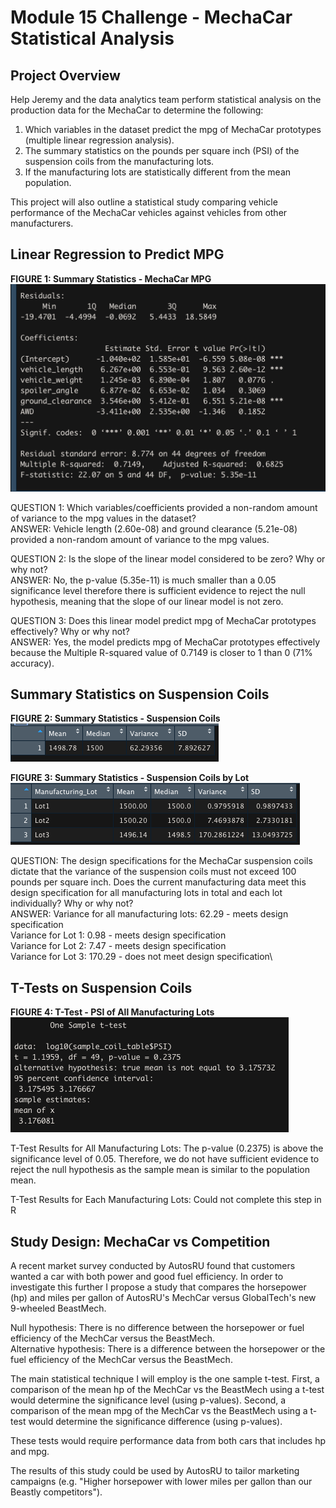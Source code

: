 # Module 15 Challenge - MechaCar Statistical Analysis

## Project Overview
Help Jeremy and the data analytics team perform statistical analysis on the production data for the MechaCar to determine the following:
1. Which variables in the dataset predict the mpg of MechaCar prototypes (multiple linear regression analysis).
2. The summary statistics on the pounds per square inch (PSI) of the suspension coils from the manufacturing lots.
3. If the manufacturing lots are statistically different from the mean population.

This project will also outline a statistical study comparing vehicle performance of the MechaCar vehicles against vehicles from other manufacturers.


## Linear Regression to Predict MPG

**FIGURE 1: Summary Statistics - MechaCar MPG**
![Summary Statistics - MechaCar MPG](https://github.com/pmoores/MechaCar_Statistical_Analysis/blob/main/Resources/MechaCar_mpg_Summary_stats.png)

QUESTION 1: Which variables/coefficients provided a non-random amount of variance to the mpg values in the dataset?\
ANSWER: Vehicle length (2.60e-08) and ground clearance (5.21e-08) provided a non-random amount of variance to the mpg values.

QUESTION 2: Is the slope of the linear model considered to be zero? Why or why not?\
ANSWER: No, the p-value (5.35e-11) is much smaller than a 0.05 significance level therefore there is sufficient evidence to reject the null hypothesis, meaning that the slope of our linear model is not zero.


QUESTION 3: Does this linear model predict mpg of MechaCar prototypes effectively? Why or why not?\
ANSWER: Yes, the model predicts mpg of MechaCar prototypes effectively because the Multiple R-squared value of 0.7149 is closer to 1 than 0 (71% accuracy).


## Summary Statistics on Suspension Coils

**FIGURE 2: Summary Statistics - Suspension Coils**
![Summary Statistics - Suspension Coils](https://github.com/pmoores/MechaCar_Statistical_Analysis/blob/main/Resources/Total_Summary_Suspension_Coil.png)


**FIGURE 3: Summary Statistics - Suspension Coils by Lot**
![Summary Statistics - Suspension Coils by Lot](https://github.com/pmoores/MechaCar_Statistical_Analysis/blob/main/Resources/Lot_Summary_Suspension_Coil.png)

QUESTION: The design specifications for the MechaCar suspension coils dictate that the variance of the suspension coils must not exceed 100 pounds per square inch. Does the current manufacturing data meet this design specification for all manufacturing lots in total and each lot individually? Why or why not?\
ANSWER: Variance for all manufacturing lots: 62.29 - meets design specification\
Variance for Lot 1: 0.98 - meets design specification\
Variance for Lot 2: 7.47 - meets design specification\
Variance for Lot 3: 170.29 - does not meet design specification\


## T-Tests on Suspension Coils
**FIGURE 4: T-Test - PSI of All Manufacturing Lots**
![T-Test - PSI of All Manufacturing Lots](https://github.com/pmoores/MechaCar_Statistical_Analysis/blob/main/Resources/One_Sample_Test.png)

T-Test Results for All Manufacturing Lots: The p-value (0.2375) is above the significance level of 0.05. Therefore, we do not have sufficient evidence to reject the null hypothesis as the sample mean is similar to the population mean.

T-Test Results for Each Manufacturing Lots: Could not complete this step in R


## Study Design: MechaCar vs Competition
A recent market survey conducted by AutosRU found that customers wanted a car with both power and good fuel efficiency. In order to investigate this further I propose a study that compares the horsepower (hp) and miles per gallon of AutosRU's MechCar versus GlobalTech's new 9-wheeled BeastMech. 

Null hypothesis: There is no difference between the horsepower or fuel efficiency of the MechCar versus the BeastMech.\
Alternative hypothesis: There is a difference between the horsepower or the fuel efficiency of the MechCar versus the BeastMech.

The main statistical technique I will employ is the one sample t-test. First, a comparison of the mean hp of the MechCar vs the BeastMech using a t-test would determine the significance level (using p-values). Second, a comparison of the mean mpg of the MechCar vs the BeastMech using a t-test would determine the significance difference (using p-values).

These tests would require performance data from both cars that includes hp and mpg.

The results of this study could be used by AutosRU to tailor marketing campaigns (e.g. "Higher horsepower with lower miles per gallon than our Beastly competitors").






